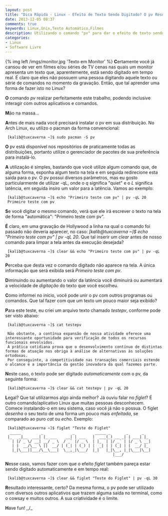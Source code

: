 ```yaml
---
layout: post
title: "Dica Rápida - Linux - Efeito de Texto Sendo Digitado? O pv Resolve"
date: 2013-12-05 08:37
comments: true
keywords: Linux,Unix,Texto Automático,Filmes
description: Utilizando o comando "pv" para dar o efeito de texto sendo digitado, assim como nos filmes e séries de TV.
categories:
- Linux
- Software Livre
---
```


{% img left /imgs/monitor.jpg 'Texto em Monitor' %}
**C**ertamente você já cansou de ver em filmes e/ou séries de TV cenas nas quais um monitor apresenta um texto que, aparentemente, está sendo digitado em tempo real. É claro que eles não possuem uma pessoa digitando aquele texto ou série de comandos no momento da gravação. Então, que tal aprender uma forma de fazer isto no Linux?

**O** comando *pv* realizar perfeitamente este trabalho, podendo inclusive interagir com outros aplicativos e comandos.

**M**ão na massa...

**A**ntes de mais nada você precisará instalar o pv em sua distribuição. No Arch Linux, eu utilizo o pacman da forma convencional:

```
 [kalib@tuxcaverna ~]$ sudo pacman -S pv
```

**O** pv está disponível nos repositórios de praticamente todas as distribuições, portanto utilize o gerenciador de pacotes de sua preferência para instalá-lo.

**A** utilização é simples, bastando que você utilize algum comando que, de alguma forma, exponha algum texto na tela e em seguida redirecione esta saída para o pv. O pv possui diversos parâmetros, mas eu gosto particularmente de utilizar -qL, onde o *q* significa "quiet" e o *L* significa latência, em seguida insiro um valor para a latência. Vamos ao exemplo:

```
 [kalib@tuxcaverna ~]$ echo "Primeiro teste com pv" | pv -qL 20
 Primeiro teste com pv
```

**S**e você digitar o mesmo comando, verá que ele irá escrever o texto na tela de forma "automática": "Primeiro teste com pv".

**É** claro, em uma gravação de Hollywood a linha na qual o comando foi passado não deveria aparecer, no caso: *[kalib@tuxcaverna ~]$ echo "Primeiro teste com pv" | pv -qL 20*. Que tal inserir um *clear* antes de nosso comando para limpar a tela antes da execução desejada?

```
 [kalib@tuxcaverna ~]$ clear && echo "Primeiro teste com pv" | pv -qL 20
```

**P**erceba que desta vez o comando digitado não aparece na tela. A única informação que será exibida será *Primeiro teste com pv*.

**D**iminuindo ou aumentando o valor da latência você diminuirá ou aumentará a velocidade de *digitação* do texto que você escolheu.

**C**omo informei no início, você pode unir o pv com outros programas ou comandos. Que tal fazer com que um texto um pouco maior seja exibido?

**P**ara este teste, eu criei um arquivo texto chamado *testepv*, conforme pode ser visto abaixo:

```
 [kalib@tuxcaverna ~]$ cat testepv

 Não obstante, a contínua expansão de nossa atividade oferece uma interessante oportunidade para verificação de todos os recursos funcionais envolvidos.
 A prática cotidiana prova que o desenvolvimento contínuo de distintas formas de atuação nos obriga à análise de alternativas às soluções ortodoxas.
 Por conseguinte, a competitividade nas transações comerciais estende o alcance e a importância da gestão inovadora da qual fazemos parte.
```

**N**este caso, o texto pode ser digitado *automaticamente* com o pv, da seguinte forma:

```
 [kalib@tuxcaverna ~]$ clear && cat testepv | pv -qL 20
```

**L**egal? Que tal utilizarmos algo ainda melhor? Já ouviu falar no *figlet*? É outro comando/aplicativo Linux que muitas pessoas desconhecem. Comece instalando-o em seu sistema, caso você já não o possua. O figlet *desenha* o seu texto de uma forma um pouco mais *enfeitada*, se comparado ao puro *cat* ou *echo*. Exemplo:

```
 [kalib@tuxcaverna ~]$ figlet "Teste do Figlet"
  _____         _             _         _____ _       _      _   
 |_   _|__  ___| |_ ___    __| | ___   |  ___(_) __ _| | ___| |_ 
   | |/ _ \/ __| __/ _ \  / _` |/ _ \  | |_  | |/ _` | |/ _ \ __|
   | |  __/\__ \ ||  __/ | (_| | (_) | |  _| | | (_| | |  __/ |_ 
   |_|\___||___/\__\___|  \__,_|\___/  |_|   |_|\__, |_|\___|\__|
                                                |___/            
```

**N**esse caso, vamos fazer com que o efeito *figlet* também pareça estar sendo digitado automaticamente e em tempo real:

```
 [kalib@tuxcaverna ~]$ clear && figlet "Teste do Figlet" | pv -qL 30
```

**R**esultado interessante, certo? Da mesma forma, o pv pode ser utilizado com diversos outros aplicativos que trazem alguma saída no terminal, como o cowsay e muitos outros. A sua criatividade é o limite.

**H**ave fun! \,,/_